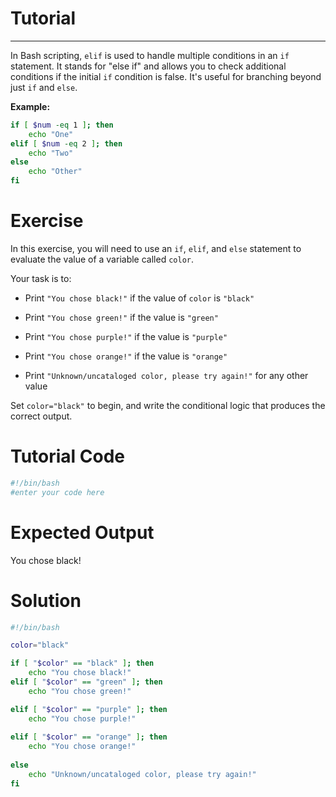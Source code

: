 # Tutorial
--------
In Bash scripting, `elif` is used to handle multiple conditions in an `if` statement. It stands for "else if" and allows you to check additional conditions if the initial `if` condition is false. It's useful for branching  beyond just `if` and `else`.

<b> Example: </b>

```bash
if [ $num -eq 1 ]; then
    echo "One"
elif [ $num -eq 2 ]; then
    echo "Two"
else
    echo "Other"
fi
```

# Exercise 
In this exercise, you will need to use an `if`, `elif`, and `else` statement to evaluate the value of a variable called `color`.

Your task is to:
- Print `"You chose black!"` if the value of `color` is `"black"`
- Print `"You chose green!"` if the value is `"green"`

- Print `"You chose purple!"` if the value is `"purple"`
- Print `"You chose orange!"` if the value is `"orange"`
- Print `"Unknown/uncataloged color, please try again!"` for any other value

Set `color="black"` to begin, and write the conditional logic that produces the correct output.

# Tutorial Code
```bash
#!/bin/bash
#enter your code here
```
# Expected Output
You chose black!

# Solution
```bash
#!/bin/bash

color="black"

if [ "$color" == "black" ]; then
    echo "You chose black!"
elif [ "$color" == "green" ]; then
    echo "You chose green!"

elif [ "$color" == "purple" ]; then
    echo "You chose purple!"
 
elif [ "$color" == "orange" ]; then
    echo "You chose orange!"   
    
else
    echo "Unknown/uncataloged color, please try again!"
fi
```
